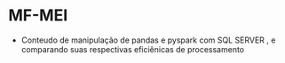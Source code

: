 # MF-MEI
* Conteudo de manipulação de pandas e pyspark com SQL SERVER , e comparando suas respectivas eficiênicas de processamento
